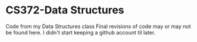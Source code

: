 # CS372-Data Structures
Code from my Data Structures class
Final revisions of code may or may not be found here.
I didn't start keeping a github account til later.
